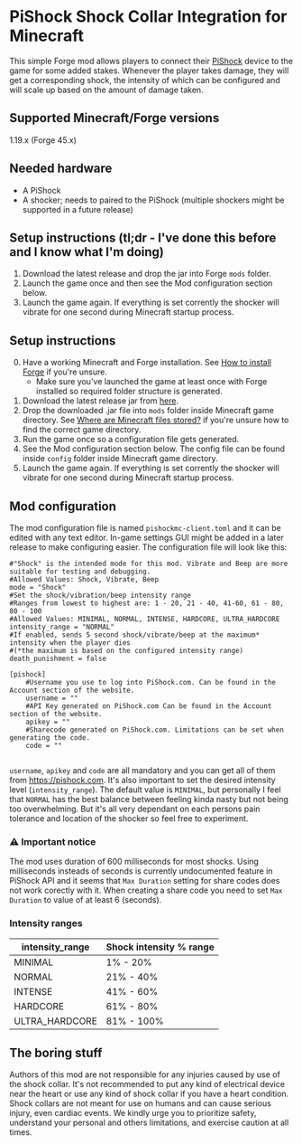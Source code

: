 # PiShock Shock Collar Integration for Minecraft
This simple Forge mod allows players to connect their [PiShock](https://pishock.com) device to the game for some added stakes. Whenever the player takes damage, they will get a corresponding shock, the intensity of which can be configured and will scale up based on the amount of damage taken.

## Supported Minecraft/Forge versions
1.19.x (Forge 45.x)

## Needed hardware
* A PiShock
* A shocker; needs to paired to the PiShock (multiple shockers might be supported in a future release)

## Setup instructions (tl;dr - I've done this before and I know what I'm doing)
1. Download the latest release and drop the jar into Forge `mods` folder.
2. Launch the game once and then see the Mod configuration section below.
3. Launch the game again. If everything is set corrently the shocker will vibrate for one second during Minecraft startup process.

## Setup instructions
0. Have a working Minecraft and Forge installation. See [How to install Forge](https://www.wikihow.com/Install-Minecraft-Forge) if you're unsure.
   * Make sure you've launched the game at least once with Forge installed so required folder structure is generated.
1. Download the latest release jar from [here](https://github.com/ojaha065/PiShockForMC/releases).
2. Drop the downloaded .jar file into `mods` folder inside Minecraft game directory. See [Where are Minecraft files stored?](https://help.minecraft.net/hc/en-us/articles/4409159214605-Managing-Data-and-Game-Storage-in-Minecraft-Java-Edition-#h_01FGA90Z06DE00GT8E81SWX9SE) if you're unsure how to find the correct game directory.
3. Run the game once so a configuration file gets generated.
4. See the Mod configuration section below. The config file can be found inside `config` folder inside Minecraft game directory.
5. Launch the game again. If everything is set corrently the shocker will vibrate for one second during Minecraft startup process.

## Mod configuration
The mod configuration file is named `pishockmc-client.toml` and it can be edited with any text editor. In-game settings GUI might be added in a later release to make configuring easier. The configuration file will look like this:

```
#"Shock" is the intended mode for this mod. Vibrate and Beep are more suitable for testing and debugging.
#Allowed Values: Shock, Vibrate, Beep
mode = "Shock"
#Set the shock/vibration/beep intensity range
#Ranges from lowest to highest are: 1 - 20, 21 - 40, 41-60, 61 - 80, 80 - 100
#Allowed Values: MINIMAL, NORMAL, INTENSE, HARDCORE, ULTRA_HARDCORE
intensity_range = "NORMAL"
#If enabled, sends 5 second shock/vibrate/beep at the maximum* intensity when the player dies
#(*the maximum is based on the configured intensity range)
death_punishment = false

[pishock]
	#Username you use to log into PiShock.com. Can be found in the Account section of the website.
	username = ""
	#API Key generated on PiShock.com Can be found in the Account section of the website.
	apikey = ""
	#Sharecode generated on PiShock.com. Limitations can be set when generating the code.
	code = ""


```

`username`, `apikey` and `code` are all mandatory and you can get all of them from https://pishock.com. It's also important to set the desired intensity level (`intensity_range`). The default value is `MINIMAL`, but personally I feel that `NORMAL` has the best balance between feeling kinda nasty but not being too overwhelming. But it's all very dependant on each persons pain tolerance and location of the shocker so feel free to experiment.

### :warning: Important notice
The mod uses duration of 600 milliseconds for most shocks. Using milliseconds insteads of seconds is currently undocumented feature in PiShock API and it seems that `Max Duration` setting for share codes does not work corectly with it. When creating a share code you need to set `Max Duration` to value of at least 6 (seconds).

### Intensity ranges
| intensity_range  | Shock intensity % range |
| ---------------- | ----------------------- |
| MINIMAL          | 1% - 20%                |
| NORMAL           | 21% - 40%               |
| INTENSE          | 41% - 60%               |
| HARDCORE         | 61% - 80%               |
| ULTRA_HARDCORE   | 81% - 100%              |

## The boring stuff
Authors of this mod are not responsible for any injuries caused by use of the shock collar. It's not recommended to put any kind of electrical device near the heart or use any kind of shock collar if you have a heart condition. Shock collars are not meant for use on humans and can cause serious injury, even cardiac events. We kindly urge you to prioritize safety, understand your personal and others limitations, and exercise caution at all times.
